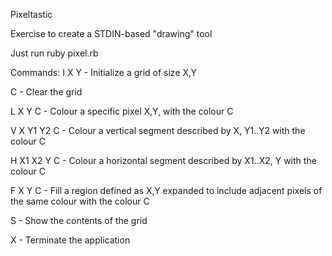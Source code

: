 Pixeltastic

Exercise to create a STDIN-based "drawing" tool

Just run ruby pixel.rb

Commands:
I X Y       - Initialize a grid of size X,Y

C           - Clear the grid

L X Y C     - Colour a specific pixel X,Y, with the colour C

V X Y1 Y2 C - Colour a vertical segment described by X, Y1..Y2 with the colour C

H X1 X2 Y C - Colour a horizontal segment described by X1..X2, Y with the colour C

F X Y C     - Fill a region defined as X,Y expanded to include adjacent pixels of the same colour with the colour C

S           - Show the contents of the grid

X           - Terminate the application